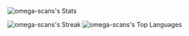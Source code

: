 
![omega-scans's Stats](https://github-readme-stats.vercel.app/api?username=omega-scans&theme=chartreuse-dark&show_icons=true&hide_border=false&count_private=true)

![omega-scans's Streak](https://github-readme-streak-stats.herokuapp.com/?user=omega-scans&theme=chartreuse-dark&hide_border=false)
![omega-scans's Top Languages](https://github-readme-stats.vercel.app/api/top-langs/?username=omega-scans&theme=chartreuse-dark&show_icons=true&hide_border=false&layout=compact)
